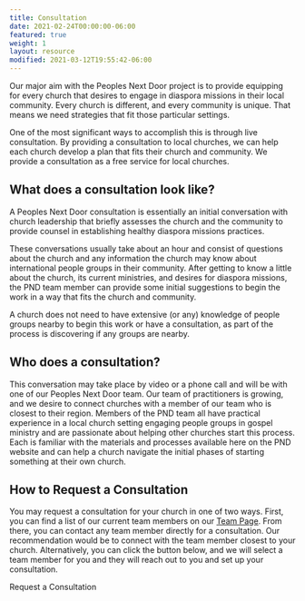 ```yaml
---
title: Consultation
date: 2021-02-24T00:00:00-06:00
featured: true
weight: 1
layout: resource
modified: 2021-03-12T19:55:42-06:00
---
```


Our major aim with the Peoples Next Door project is to provide equipping for every church that desires to engage in diaspora missions in their local community. Every church is different, and every community is unique. That means we need strategies that fit those particular settings.

One of the most significant ways to accomplish this is through live consultation. By providing a consultation to local churches, we can help each church develop a plan that fits their church and community. We provide a consultation as a free service for local churches.

## What does a consultation look like?
A Peoples Next Door consultation is essentially an initial conversation with church leadership that briefly assesses the church and the community to provide counsel in establishing healthy diaspora missions practices.

These conversations usually take about an hour and consist of questions about the church and any information the church may know about international people groups in their community. After getting to know a little about the church, its current ministries, and desires for diaspora missions, the PND team member can provide some initial suggestions to begin the work in a way that fits the church and community.

A church does not need to have extensive (or any) knowledge of people groups nearby to begin this work or have a consultation, as part of the process is discovering if any groups are nearby.

## Who does a consultation?
This conversation may take place by video or a phone call and will be with one of our Peoples Next Door team. Our team of practitioners is growing, and we desire to connect churches with a member of our team who is closest to their region. Members of the PND team all have practical experience in a local church setting engaging people groups in gospel ministry and are passionate about helping other churches start this process. Each is familiar with the materials and processes available here on the PND website and can help a church navigate the initial phases of starting something at their own church.

## How to Request a Consultation
You may request a consultation for your church in one of two ways. First, you can find a list of our current team members on our [Team Page](/pnd/team). From there, you can contact any team member directly for a consultation. Our recommendation would be to connect with the team member closest to your church. Alternatively, you can click the button below, and we will select a team member for you and they will reach out to you and set up your consultation.

<a class="button button-primary" href="https://forms.gle/4gxfgFqJmSifAn2E6" style="text-decoration: none;" target="_blank">Request a Consultation</a>